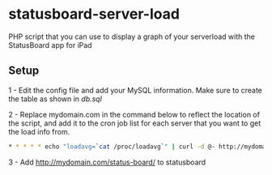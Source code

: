 statusboard-server-load
=======================

PHP script that you can use to display a graph of your serverload with the StatusBoard app for iPad

## Setup

1 - Edit the config file and add your MySQL information. Make sure to create the table as shown in _db.sql_

2 - Replace mydomain.com in the command below to reflect the location of the script, and add it to the cron job list for each server that you want to get the load info from.

```sh
* * * * * echo "loadavg=`cat /proc/loadavg`" | curl -d @- http://mydomain.com/status-board/
```

3 - Add http://mydomain.com/status-board/ to statusboard
